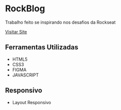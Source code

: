 # RockBlog
  Trabalho feito se inspirando nos desafios da Rockseat
  
  <a href="https://carlossoares123.github.io/RockBlog/" >Visitar Site</a>
  
 <h2>Ferramentas Utilizadas</h2>
 <ul>
 <li>HTML5</li>
 <li>CSS3</li>
 <li>FIGMA</li>
 <li>JAVASCRIPT</li>
 </ul>

 <h2>Responsivo</h2>
  <ul>
 <li>Layout Responsivo</li>
 </ul> 